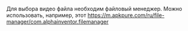 Для выбора видео файла необходим файловый менеджер. Можно использовать, например, этот https://m.apkpure.com/ru/file-manager/com.alphainventor.filemanager

